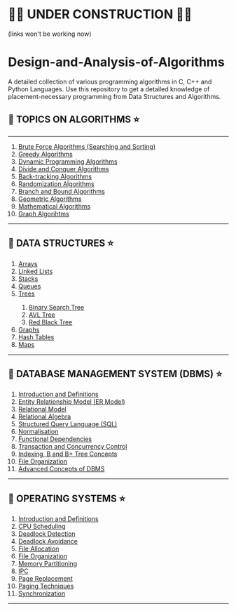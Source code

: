 
# 🚧🚧 UNDER CONSTRUCTION 🚧🚧 #
(links won't be working now)




# Design-and-Analysis-of-Algorithms
A detailed collection of various programming algorithms in C, C++  and Python Languages. Use this repository to get a detailed knowledge of placement-necessary programming from Data Structures and Algorithms.

## 🎯 TOPICS ON ALGORITHMS ⭐

<hr>

<ol>
  <li><a href="">Brute Force Algorithms (Searching and Sorting)</a></li>
  <li><a href="">Greedy Algorithms</a></li>
  <li><a href="">Dynamic Programming Algorithms</a></li>
  <li><a href="">Divide and Conquer Algorithms</a></li>
  <li><a href="">Back-tracking Algorithms</a></li>
  <li><a href="">Randomization Algorithms</a></li>
  <li><a href="">Branch and Bound Algorithms</a></li>
  <li><a href="">Geometric Algorithms</a></li>
  <li><a href="">Mathematical Algorithms</a></li>
  <li><a href="">Graph Algorihtms</a></li>
  </ol>
  
  <hr>

## 🎯 DATA STRUCTURES ⭐
<ol>
  <li><a href="">Arrays</a></li>
  <li><a href="">Linked Lists</a></li>
  <li><a href="">Stacks</a></li>
  <li><a href="">Queues</a></li>
  <li><a href="">Trees</a></li>
  <ol>
    <li><a href="">Binary Search Tree</a></li>
    <li><a href="">AVL Tree</a></li>
    <li><a href="">Red Black Tree</a></li>
    </ol>
  <li><a href="">Graphs</a></li>
  <li><a href="">Hash Tables</a></li>
  <li><a href="">Maps</a></li>
  </ol>
  
  <hr>
  
 ## 🎯 DATABASE MANAGEMENT SYSTEM (DBMS) ⭐
<ol>
  <li><a href="">Introduction and Definitions</a></li>
  <li><a href="">Entity Relationship Model (ER Model)</a></li>
  <li><a href="">Relational Model</a></li>
  <li><a href="">Relational Algebra</a></li>
  <li><a href="">Structured Query Language (SQL)</a></li>
  <li><a href="">Normalisation</a></li>
  <li><a href="">Functional Dependencies</a></li>
  <li><a href="">Transaction and Concurrency Control</a></li>
  <li><a href="">Indexing, B and B+ Tree Concepts</a></li>
  <li><a href="">File Organization</a></li>
  <li><a href="">Advanced Concepts of DBMS</a></li>
 
  </ol>
  
  <hr>
  
   ## 🎯 OPERATING SYSTEMS ⭐
<ol>
  <li><a href="">Introduction and Definitions</a></li>
  <li><a href="">CPU Scheduling</a></li>
  <li><a href="">Deadlock Detection</a></li>
  <li><a href="">Deadlock Avoidance</a></li>
  <li><a href="">File Allocation</a></li>
  <li><a href="">File Organization</a></li>
  <li><a href="">Memory Partitioning</a></li>
  <li><a href="">IPC</a></li>
  <li><a href="">Page Replacement</a></li>
  <li><a href="">Paging Techniques</a></li>
  <li><a href="">Synchronization</a></li>
 
  </ol>
  
  <hr>
